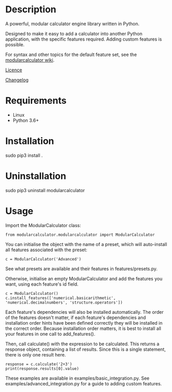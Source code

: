 # Description

A powerful, modular calculator engine library written in Python.

Designed to make it easy to add a calculator into another Python application, with the specific features required. Adding custom features is possible.

For syntax and other topics for the default feature set, see the [modularcalculator wiki](https://github.com/JordanL2/ModularCalculator/wiki).

[Licence](LICENSE)

[Changelog](CHANGELOG.md)


# Requirements

* Linux
* Python 3.6+


# Installation

sudo pip3 install .


# Uninstallation

sudo pip3 uninstall modularcalculator


# Usage

Import the ModularCalculator class:
```
from modularcalculator.modularcalculator import ModularCalculator
```

You can initialise the object with the name of a preset, which will auto-install all features associated with the preset:
```
c = ModularCalculator('Advanced')
```
See what presets are available and their features in features/presets.py.

Otherwise, initialise an empty ModularCalculator and add the features you want, using each feature's id field.
```
c = ModularCalculator()
c.install_features(['numerical.basicarithmetic', 'numerical.decimalnumbers', 'structure.operators'])
```
Each feature's dependencies will also be installed automatically. The order of the features doesn't matter, if each feature's dependencies and installation order hints have been defined correctly they will be installed in the correct order. Because installation order matters, it is best to install all your features in one call to add_features().

Then, call calculate() with the expression to be calculated. This returns a response object, containing a list of results. Since this is a single statement, there is only one result here.

```
response = c.calculate('2+3')
print(response.results[0].value)
```

These examples are available in examples/basic_integration.py. See examples/advanced_integration.py for a guide to adding custom features.
